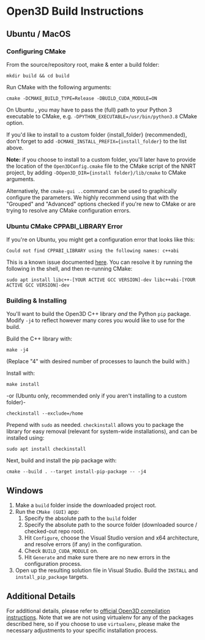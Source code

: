 # Open3D Build Instructions

## Ubuntu / MacOS ##

### Configuring CMake

From the source/repository root, make & enter a build folder:
```shell
mkdir build && cd build
```
Run CMake with the following arguments:
```shell
cmake -DCMAKE_BUILD_TYPE=Release -DBUILD_CUDA_MODULE=ON 
```
On Ubuntu , you may have to pass the (full) path to your Python 3 executable to CMake, e.g. `-DPYTHON_EXECUTABLE=/usr/bin/python3.8` CMake option.

If you'd like to install to a custom folder {install_folder} (recommended), don't forget to add `-DCMAKE_INSTALL_PREFIX={install_folder}` to the list above.

**Note:** if you choose to install to a custom folder, you'll later have to provide the location of the `Open3DConfig.cmake` file to the CMake script of the NNRT project, by adding `-DOpen3D_DIR={install folder}/lib/cmake` to CMake arguments.

Alternatively, the `cmake-gui ..`command can be used to graphically configure the parameters. We highly recommend using that with the "Grouped" and "Advanced" options checked if you're new to CMake or are trying to resolve any CMake configuration errors.

### Ubuntu CMake CPPABI_LIBRARY Error ###
If you're on Ubuntu, you might get a configuration error that looks like this:
```
Could not find CPPABI_LIBRARY using the following names: c++abi
```
This is a known issue documented [here](https://github.com/isl-org/Open3D/issues/2559). You can resolve it by running the following in the shell, and then re-running CMake:
```shell
sudo apt install libc++-[YOUR ACTIVE GCC VERSION]-dev libc++abi-[YOUR ACTIVE GCC VERSION]-dev
```

### Building & Installing

You'll want to build the Open3D C++ library _and_ the Python `pip` package. Modify `-j4` to reflect however many cores you would like to use for the build.

Build the C++ library with:
```shell
make -j4
```
(Replace "4" with desired number of processes to launch the build with.)

Install with:
```shell
make install
```
-or (Ubuntu only, recommended only if you aren't installing to a custom folder)-
```shell
checkinstall --exclude=/home
```
Prepend with `sudo` as needed. `checkinstall` allows you to package the library for easy removal (relevant for system-wide installations), and can be installed using:
```shell
sudo apt install checkinstall
```

Next, build and install the pip package with:
```shell
cmake --build . --target install-pip-package -- -j4
```

## Windows ##

1) Make a `build` folder inside the downloaded project root.
2) Run the `CMake (GUI)` app: 
   1) Specify the absolute path to the `build` folder
   2) Specify the absolute path to the source folder (downloaded source / checked-out repo root).
   3) Hit `Configure`, choose the Visual Studio version and x64 architecture, and resolve errors (if any) in the configuration.
   4) Check `BUILD_CUDA_MODULE` on.
   5) Hit `Generate` and make sure there are no new errors in the configuration process.
3) Open up the resulting solution file in Visual Studio. Build the `INSTALL` and `install_pip_package` targets.

## Additional Details ##

For additional details, please refer to 
[official Open3D compilation instructions](http://www.open3d.org/docs/release/compilation.html#id3). Note that we are not using virtualenv for any of the packages described here, so if you choose to use `virtualenv`, please make the necessary adjustments to your specific installation process.


